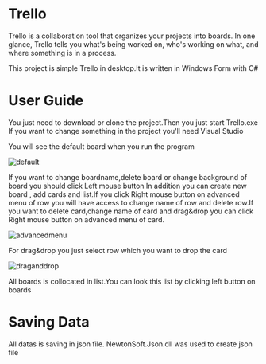 # Trello
Trello is a collaboration tool that organizes your projects into boards. In one glance, 
Trello tells you what's being worked on, who's working on what, and where something is in a process.


This project is simple Trello in desktop.It is written in Windows Form with C#

# User Guide
You just need to download or clone the project.Then you just start Trello.exe
If you want to change something in the project you'll need Visual Studio

You will see the default board when you run the program

![default](https://user-images.githubusercontent.com/35266212/43569961-31662ba4-964a-11e8-9091-b2248aaf0492.png)

If you want to change boardname,delete board or change background of board you should click Left mouse button
In addition you can create new board , add cards and list.If you click Right mouse button on advanced menu of row you
will have access to change name of row and delete row.If you want to delete card,change name of card and drag&drop 
you can click Right mouse button on advanced menu of card.

![advancedmenu](https://user-images.githubusercontent.com/35266212/43570753-2302e050-964c-11e8-8a95-3ee075f092ee.png)

For drag&drop you just select row which you want to drop the card

![draganddrop](https://user-images.githubusercontent.com/35266212/43570756-26008ece-964c-11e8-838a-c2f2ed7ecc6a.png)

All boards is collocated in list.You can look this list by clicking  left button on boards

# Saving Data
All datas is saving in json file.
NewtonSoft.Json.dll was used to create json file

